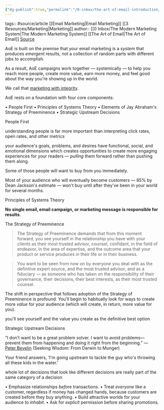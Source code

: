 ```yaml
---
{"dg-publish":true,"permalink":"/0-inbox/the-art-of-email-introduction/"}
---
```


tags:: #source/article  [[Email Marketing\|Email Marketing]] [[3 Resources/Marketing\|Marketing]]
author:: [[0 Inbox/The Modern Marketing System\|The Modern Marketing System]] [[The Art of Email\|The Art of Email]]
[Source](https://themodernmarketingsystem.com/academy/aoe/introduction/)

AoE is built on the premise that your email marketing is a *system* that produces *emergent* results, not a collection of random parts with different jobs to accomplish.

As a result, AoE campaigns work together — systemically — to help you reach more people, create more value, earn more money, and feel good about the way you're showing up in the world.

We call that [marketing with integrity](https://themodernmarketingsystem.com/create-better-prospects-part-2/).

AoE rests on a foundation with four core components:

•   People First
•   Principles of Systems Theory
•   Elements of Jay Abraham's Strategy of Preeminence
•   Strategic Upstream Decisions

People First

understanding people is far more important than interpreting click rates, open rates, and other metrics

your audience's goals, problems, and desires have functional, social, and emotional dimensions which creates opportunities to create more engaging experiences for your readers — *pulling* them forward rather than pushing them along.

Some of those people will want to buy from you immediately.

Most of your audience who will eventually become customers — 85% by Dean Jackson's estimate — won't buy until after they've been in your world for several months.

Principles of Systems Theory

**No single email, email campaign, or marketing message is responsible for results**.

The Strategy of Preeminence

> The Strategy of Preeminence demands that from this moment forward, you see yourself in the relationship you have with your clients as their most trusted advisor, counsel, confidant, in the field of endeavor, in the area of expertise, and the outcome area that your product or service produces in their life or in their business.

> You want to be seen from now on by everyone you deal with as the definitive expert source, and the most trusted advisor, and as a fiduciary — as someone who has taken on the responsibility of their governance, their decisions, their best interests, as their most trusted counsel.

The shift in perspective that follows adoption of the Strategy of Preeminence is profound. You'll begin to habitually look for ways to create more *value* for your audience (which will create, in return, more value for you).

you'll see yourself and the value you create as the definitive best option

Strategic Upstream Decisions

“I don't want to be a great problem solver. I want to avoid problems—prevent them from happening and doing it right from the beginning.” — [Peter Bevelin](https://fs.blog/intellectual-giants/peter-bevelin/) (Seeking Wisdom: From Darwin to Munger)

Your friend answers, ‘I'm going upstream to tackle the guy who's throwing all these kids in the water.'

whole lot of decisions that look like different decisions are really part of the same category of a decision

•   Emphasize relationships *before* transactions.
•   Treat *everyone* like a customer, regardless if money has changed hands, because customers are created before they buy anything.
•   Build attractive worlds for your audience to *inhabit*.
•   Ask for *explicit* permission before sharing promotions.
